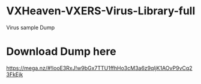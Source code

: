 # VXHeaven-VXERS-Virus-Library-full
Virus sample Dump

# Download Dump here
https://mega.nz/#!looE3RxJ!w9bGx7TTU1ffhHo3cM3a6z9qljK1AOvP9vCq23FkEjk
